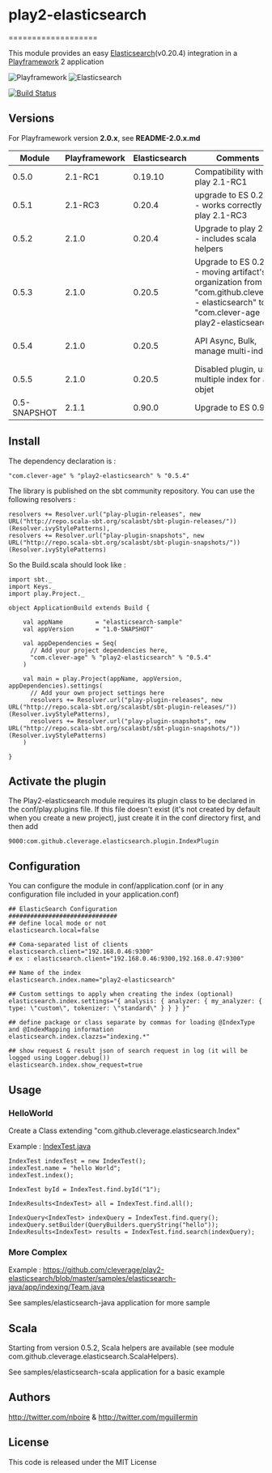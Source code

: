 # play2-elasticsearch
===================

This module provides an easy [Elasticsearch](http://www.elasticsearch.org/)(v0.20.4) integration in a [Playframework](http://www.playframework.com/) 2 application

![Playframework](http://fr.clever-age.com/local/cache-vignettes/L220xH78/play-logo-13d8c.png "Playframework")
![Elasticsearch](http://fr.clever-age.com/local/cache-vignettes/L250xH78/logoelasticsearchsmall-292be.png "Elasticsearch")

[![Build Status](https://travis-ci.org/cleverage/play2-elasticsearch.png?branch=master)](https://travis-ci.org/cleverage/play2-elasticsearch)

## Versions

For Playframework version **2.0.x**, see **README-2.0.x.md**

Module | Playframework | Elasticsearch | Comments | Diff
--- | --- | --- | --- | ---
 0.5.0 | 2.1-RC1 | 0.19.10 | Compatibility with play 2.1-RC1
 0.5.1 | 2.1-RC3 | 0.20.4 | upgrade to ES 0.20.4 - works correctly with play 2.1-RC3
 0.5.2 | 2.1.0 | 0.20.4 | Upgrade to play 2.1.0 - includes scala helpers
 0.5.3 | 2.1.0 | 0.20.5 | Upgrade to ES 0.20.5 - moving artifact's organization from "com.github.cleverage - elasticsearch" to "com.clever-age - play2-elasticsearch"
 0.5.4 | 2.1.0 | 0.20.5 | API Async, Bulk, manage multi-index | [v0.5.3 -> v0.5.4](https://github.com/cleverage/play2-elasticsearch/compare/v0.5.3...v0.5.4)
 0.5.5 | 2.1.0 | 0.20.5 | Disabled plugin, use multiple index for an objet | [v0.5.4 -> v0.5.5](https://github.com/cleverage/play2-elasticsearch/compare/v0.5.4...v0.5.5)
 0.5-SNAPSHOT | 2.1.1 | 0.90.0 | Upgrade to ES 0.90.0
  
## Install

The dependency declaration is :
```
"com.clever-age" % "play2-elasticsearch" % "0.5.4"
```

The library is published on the sbt community repository. 
You can use the following resolvers :
```
resolvers += Resolver.url("play-plugin-releases", new URL("http://repo.scala-sbt.org/scalasbt/sbt-plugin-releases/"))(Resolver.ivyStylePatterns),
resolvers += Resolver.url("play-plugin-snapshots", new URL("http://repo.scala-sbt.org/scalasbt/sbt-plugin-snapshots/"))(Resolver.ivyStylePatterns)
```

So the Build.scala should look like :
```
import sbt._
import Keys._
import play.Project._

object ApplicationBuild extends Build {

    val appName         = "elasticsearch-sample"
    val appVersion      = "1.0-SNAPSHOT"

    val appDependencies = Seq(
      // Add your project dependencies here,
      "com.clever-age" % "play2-elasticsearch" % "0.5.4"
    )

    val main = play.Project(appName, appVersion, appDependencies).settings(
      // Add your own project settings here      
      resolvers += Resolver.url("play-plugin-releases", new URL("http://repo.scala-sbt.org/scalasbt/sbt-plugin-releases/"))(Resolver.ivyStylePatterns),
      resolvers += Resolver.url("play-plugin-snapshots", new URL("http://repo.scala-sbt.org/scalasbt/sbt-plugin-snapshots/"))(Resolver.ivyStylePatterns)
    )

}
```

## Activate the plugin

The Play2-elasticsearch module requires its plugin class to be declared in the conf/play.plugins file. If this file doesn't exist (it's not created by default when you create a new project),
just create it in the conf directory first, and then add
```
9000:com.github.cleverage.elasticsearch.plugin.IndexPlugin
```

## Configuration
You can configure the module in conf/application.conf (or in any configuration file included in your application.conf)

```
## ElasticSearch Configuration
##############################
## define local mode or not
elasticsearch.local=false

## Coma-separated list of clients
elasticsearch.client="192.168.0.46:9300"
# ex : elasticsearch.client="192.168.0.46:9300,192.168.0.47:9300"

## Name of the index
elasticsearch.index.name="play2-elasticsearch"

## Custom settings to apply when creating the index (optional)
elasticsearch.index.settings="{ analysis: { analyzer: { my_analyzer: { type: \"custom\", tokenizer: \"standard\" } } } }"

## define package or class separate by commas for loading @IndexType and @IndexMapping information
elasticsearch.index.clazzs="indexing.*"

## show request & result json of search request in log (it will be logged using Logger.debug())
elasticsearch.index.show_request=true
```

## Usage

### HelloWorld
Create a Class extending "com.github.cleverage.elasticsearch.Index"

Example : [IndexTest.java](https://github.com/cleverage/play2-elasticsearch/blob/master/samples/elasticsearch-java/app/indexing/IndexTest.java)

```
IndexTest indexTest = new IndexTest();
indexTest.name = "hello World";
indexTest.index();

IndexTest byId = IndexTest.find.byId("1");

IndexResults<IndexTest> all = IndexTest.find.all();

IndexQuery<IndexTest> indexQuery = IndexTest.find.query();
indexQuery.setBuilder(QueryBuilders.queryString("hello"));
IndexResults<IndexTest> results = IndexTest.find.search(indexQuery);

```

### More Complex
Example : https://github.com/cleverage/play2-elasticsearch/blob/master/samples/elasticsearch-java/app/indexing/Team.java

See samples/elasticsearch-java application for more sample

## Scala
Starting from version 0.5.2, Scala helpers are available (see module com.github.cleverage.elasticsearch.ScalaHelpers).

See samples/elasticsearch-scala application for a basic example

## Authors
http://twitter.com/nboire & http://twitter.com/mguillermin

## License
This code is released under the MIT License
